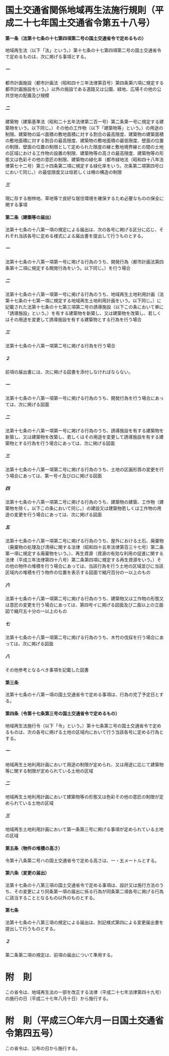 # 国土交通省関係地域再生法施行規則（平成二十七年国土交通省令第五十八号）
#### 第一条（法第十七条の十七第四項第二号の国土交通省令で定めるもの）
地域再生法（以下「法」という。）第十七条の十七第四項第二号の国土交通省令で定めるものは、次に掲げる事項とする。
##### 一
都市計画施設（都市計画法（昭和四十三年法律第百号）第四条第六項に規定する都市計画施設をいう。）以外の施設である道路又は公園、緑地、広場その他の公共空地の配置及び規模
##### 二
建築物（建築基準法（昭和二十五年法律第二百一号）第二条第一号に規定する建築物をいう。以下同じ。）その他の工作物（以下「建築物等」という。）の用途の制限、建築物の延べ面積の敷地面積に対する割合の最高限度、建築物の建築面積の敷地面積に対する割合の最高限度、建築物の敷地面積の最低限度、壁面の位置の制限、壁面の位置の制限として定められた限度の線と敷地境界線との間の土地の区域における工作物の設置の制限、建築物等の高さの最高限度、建築物等の形態又は色彩その他の意匠の制限、建築物の緑化率（都市緑地法（昭和四十八年法律第七十二号）第三十四条第二項に規定する緑化率をいう。次条第二項第四号ロにおいて同じ。）の最低限度又は垣若しくは柵の構造の制限
##### 三
現に存する樹林地、草地等で良好な居住環境を確保するため必要なものの保全に関する事項
#### 第二条（建築等の届出）
法第十七条の十八第一項の規定による届出は、次の各号に掲げる区分に応じ、それぞれ当該各号に定める様式による届出書を提出して行うものとする。
##### 一
法第十七条の十八第一項第一号に掲げる行為のうち、開発行為（都市計画法第四条第十二項に規定する開発行為をいう。以下同じ。）を行う場合
##### 二
法第十七条の十八第一項第一号に掲げる行為のうち、地域再生土地利用計画（法第十七条の十七第一項に規定する地域再生土地利用計画をいう。以下同じ。）に記載された法第十七条の十七第三項第二号の誘導施設（以下この条において単に「誘導施設」という。）を有する建築物を新築し、又は建築物を改築し、若しくはその用途を変更して誘導施設を有する建築物とする行為を行う場合
##### 三
法第十七条の十八第一項第二号に掲げる行為を行う場合
##### ２
前項の届出書には、次に掲げる図書を添付しなければならない。
##### 一
法第十七条の十八第一項第一号に掲げる行為のうち、開発行為を行う場合にあっては、次に掲げる図面
##### 二
法第十七条の十八第一項第一号に掲げる行為のうち、誘導施設を有する建築物を新築し、又は建築物を改築し、若しくはその用途を変更して誘導施設を有する建築物とする行為を行う場合にあっては、次に掲げる図面
##### 三
法第十七条の十八第一項第二号に掲げる行為のうち、土地の区画形質の変更を行う場合にあっては、第一号イ及びロに掲げる図面
##### 四
法第十七条の十八第一項第二号に掲げる行為のうち、建築物の建築、工作物（建築物を除く。以下この条において同じ。）の建設又は建築物若しくは工作物の用途の変更を行う場合にあっては、次に掲げる図面
##### 五
法第十七条の十八第一項第二号に掲げる行為のうち、屋外における土石、廃棄物（廃棄物の処理及び清掃に関する法律（昭和四十五年法律第百三十七号）第二条第一項に規定する廃棄物をいう。）、再生資源（資源の有効な利用の促進に関する法律（平成三年法律第四十八号）第二条第四項に規定する再生資源をいう。）その他の物件の堆積を行う場合にあっては、当該行為を行う土地の区域並びに当該区域内の堆積を行う物件の位置を表示する図面で縮尺百分の一以上のもの
##### 六
法第十七条の十八第一項第二号に掲げる行為のうち、建築物又は工作物の形態又は意匠の変更を行う場合にあっては、第四号イに掲げる図面及び二面以上の立面図で縮尺五十分の一以上のもの
##### 七
法第十七条の十八第一項第二号に掲げる行為のうち、木竹の伐採を行う場合にあっては、次に掲げる図面
##### 八
その他参考となるべき事項を記載した図書
#### 第三条
法第十七条の十八第一項の国土交通省令で定める事項は、行為の完了予定日とする。
#### 第四条（令第十七条第三号の国土交通省令で定めるもの）
地域再生法施行令（以下「令」という。）第十七条第三号の国土交通省令で定めるものは、次の各号に掲げる土地の区域内において行う当該各号に定める行為とする。
##### 一
地域再生土地利用計画において用途の制限が定められ、又は用途に応じて建築物等に関する制限が定められている土地の区域
##### 二
地域再生土地利用計画において建築物等の形態又は色彩その他の意匠の制限が定められている土地の区域
##### 三
地域再生土地利用計画において第一条第三号に掲げる事項が定められている土地の区域
#### 第五条（物件の堆積の高さ）
令第十八条第二号ハの国土交通省令で定める高さは、一・五メートルとする。
#### 第六条（変更の届出）
法第十七条の十八第三項の国土交通省令で定める事項は、設計又は施行方法のうち、その変更により同条第一項の届出に係る行為が同条第二項各号に掲げる行為に該当することとなるもの以外のものとする。
#### 第七条
法第十七条の十八第三項の規定による届出は、別記様式第四による変更届出書を提出して行うものとする。
##### ２
第二条第二項の規定は、前項の届出について準用する。
# 附　則
この省令は、地域再生法の一部を改正する法律（平成二十七年法律第四十九号）の施行の日（平成二十七年八月十日）から施行する。
# 附　則（平成三〇年六月一日国土交通省令第四五号）
この省令は、公布の日から施行する。
